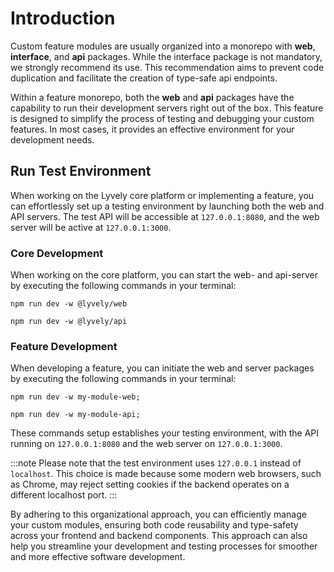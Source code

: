 ---
---

# Introduction

Custom feature modules are usually organized into a monorepo with **web**, **interface**, and **api** packages. 
While the interface package is not mandatory, we strongly recommend its use. This recommendation aims to prevent code 
duplication and facilitate the creation of type-safe api endpoints.

Within a feature monorepo, both the **web** and **api** packages have the capability to run their development servers 
right out of the box. This feature is designed to simplify the process of testing and debugging your custom features. 
In most cases, it provides an effective environment for your development needs.

## Run Test Environment

When working on the Lyvely core platform or implementing a feature, you can effortlessly set up a testing environment 
by launching both the web and API servers. The test API will be accessible at `127.0.0.1:8080`, and the web server will 
be active at `127.0.0.1:3000`.

### Core Development

When working on the core platform, you can start the web- and api-server by executing the following commands in your
terminal:

```shell
npm run dev -w @lyvely/web
```

```shell
npm run dev -w @lyvely/api
```

### Feature Development

When developing a feature, you can initiate the web and server packages by executing the following commands in your 
terminal:

```shell
npm run dev -w my-module-web;
```

```shell
npm run dev -w my-module-api;
```

These commands setup establishes your testing environment, with the API running on `127.0.0.1:8080` and the web server on
`127.0.0.1:3000`.

:::note
Please note that the test environment uses `127.0.0.1` instead of `localhost`. This choice is made because some modern web 
browsers, such as Chrome, may reject setting cookies if the backend operates on a different localhost port.
:::

By adhering to this organizational approach, you can efficiently manage your custom modules, ensuring both code 
reusability and type-safety across your frontend and backend components. This approach can also help you streamline 
your development and testing processes for smoother and more effective software development.
